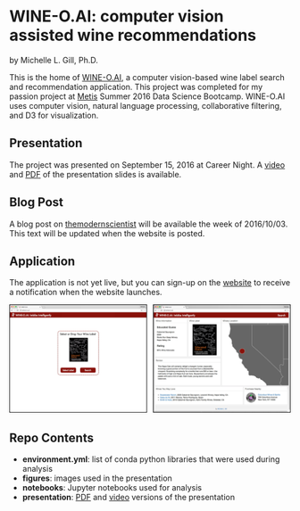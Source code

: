 # WINE-O.AI: computer vision assisted wine recommendations

by Michelle L. Gill, Ph.D.  

This is the home of [WINE-O.AI](http://wine-o.ai), a computer vision-based wine label search and recommendation application. This project was completed for my passion project at [Metis](http://thisismetis.com) Summer 2016 Data Science Bootcamp. WINE-O.AI uses computer vision, natural language processing, collaborative filtering, and D3 for visualization.

## Presentation

The project was presented on September 15, 2016 at Career Night. A [video](http://wineoai.michellelynngill.com/presentation/WINE-O_AI_MLGill.m4v) and [PDF](http://wineoai.michellelynngill.com/presentation/WINE-O_AI_MLGill.pdf) of the presentation slides is available.

## Blog Post

A blog post on [themodernscientist](http://themodernscientist.com) will be available the week of 2016/10/03. This text will be updated when the website is posted.


## Application

The application is not yet live, but you can sign-up on the [website](http://wine-o.ai) to receive a notification when the website launches.

![**Coming Soon!**](./figures/WINE-O_AI_SideBySide_MLGill.png)

## Repo Contents

* **environment.yml**: list of conda python libraries that were used during analysis
* **figures**: images used in the presentation
* **notebooks**: Jupyter notebooks used for analysis
* **presentation**: [PDF](http://wineoai.michellelynngill.com/presentation/WINE-O_AI_MLGill.pdf) and [video](http://wineoai.michellelynngill.com/presentation/WINE-O_AI_MLGill.m4v) versions of the presentation





